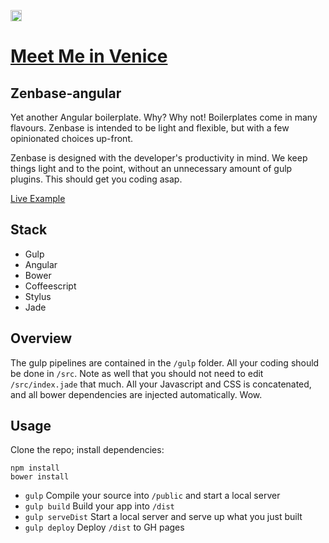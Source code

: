 <a href="https://zenhub.io"><img src="https://raw.githubusercontent.com/ZenHubIO/support/master/zenhub-badge.png" height="18px"></a>

# [Meet Me in Venice](http://suzannema.com)

## Zenbase-angular

Yet another Angular boilerplate. Why? Why not! Boilerplates come in many flavours. Zenbase is intended to be light and flexible, but with a few opinionated choices up-front.

Zenbase is designed with the developer's productivity in mind. We keep things light and to the point, without an unnecessary amount of gulp plugins. This should get you coding asap.

[Live Example](http://axiomzen.github.io/zenbase-angular)

## Stack

- Gulp
- Angular
- Bower
- Coffeescript
- Stylus
- Jade


## Overview

The gulp pipelines are contained in the `/gulp` folder. All your coding should be done in `/src`. Note as well that you should not need to edit `/src/index.jade` that much. All your Javascript and CSS is concatenated, and all bower dependencies are injected automatically. Wow.

## Usage

Clone the repo; install dependencies:

```
npm install
bower install
```

- `gulp` Compile your source into `/public` and start a local server
- `gulp build` Build your app into `/dist`
- `gulp serveDist` Start a local server and serve up what you just built
- `gulp deploy` Deploy `/dist` to GH pages
